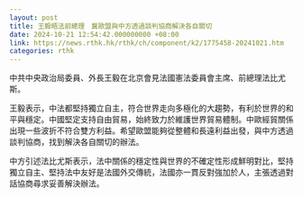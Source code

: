```yaml
---
layout: post
title: 王毅晤法前總理　冀歐盟與中方透過談判協商解決各自關切
date: 2024-10-21 12:54:42.000000000 +08:00
link: https://news.rthk.hk/rthk/ch/component/k2/1775458-20241021.htm
categories: rthk
---
```


中共中央政治局委員、外長王毅在北京會見法國憲法委員會主席、前總理法比尤斯。

王毅表示，中法都堅持獨立自主，符合世界走向多極化的大趨勢，有利於世界的和平與穩定。中國堅定支持自由貿易，始終致力於維護世界貿易體制。中歐經貿關係出現一些波折不符合雙方利益。希望歐盟能夠從整體和長遠利益出發，與中方透過談判協商，找到解決各自關切的辦法。

中方引述法比尤斯表示，法中關係的穩定性與世界的不確定性形成鮮明對比，堅持獨立自主、堅持法中友好是法國外交傳統，法國亦一貫反對強加於人，主張透過對話協商尋求妥善解決辦法。
